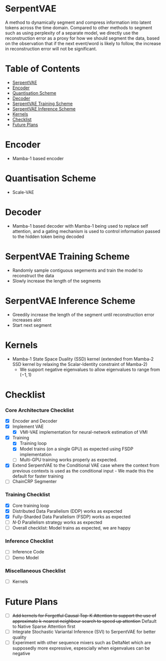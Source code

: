 # SerpentVAE
A method to dynamically segment and compress information into latent tokens across the time domain. Compared to other methods to segment such as using perplexity of a separate model, we directly use the reconstruction error as a proxy for how we should segment the data, based on the observation that if the next event/word is likely to follow, the increase in reconstruction error will not be significant.

# Table of Contents
- [SerpentVAE](#serpentvae)
- [Encoder](#encoder)
- [Quantisation Scheme](#quantisation-scheme)
- [Decoder](#decoder)
- [SerpentVAE Training Scheme](#serpentvae-training-scheme)
- [SerpentVAE Inference Scheme](#serpentvae-inference-scheme)
- [Kernels](#kernels)
- [Checklist](#checklist)
- [Future Plans](#future-plans)

# Encoder
- Mamba-1 based encoder

# Quantisation Scheme
- Scale-VAE

# Decoder
- Mamba-1 based decoder with Mamba-1 being used to replace self attention, and a gating mechanism is used to control information passed to the hidden token being decoded

# SerpentVAE Training Scheme
- Randomly sample contiguous segements and train the model to reconstruct the data
- Slowly increase the length of the segments

# SerpentVAE Inference Scheme
- Greedily increase the length of the segment until reconstruction error increases alot
- Start next segment

# Kernels
- Mamba-1 State Space Duality (SSD) kernel (extended from Mamba-2 SSD kernel by relaxing the Scalar-Identity constraint of Mamba-2)
  - We support negative eigenvalues to allow eigenvalues to range from $(-1, 1)$
 
# Checklist

### Core Architecture Checklist
- [x] Encoder and Decoder
- [x] Implement VAE
  - [x] VMI-VAE implementation for neural-network estimation of VMI
- [x] Training 
  - [x] Training loop
  - [x] Model trains (on a single GPU) as expected using FSDP implementation
  - [ ] Multi-GPU training works properly as expected. 
- [x] Extend SerpentVAE to the Conditional VAE case where the context from previous contexts is used as the conditional input - We made this the default for faster training
- [ ] ChainCRP Segmenter

### Training Checklist 
- [x] Core training loop 
- [x] Distributed Data Parallelism (DDP) works as expected
- [x] Fully-Sharded Data Parallelism (FSDP) works as expected
- [ ] $N$-D Parallelism strategy works as expected
- [ ] Overall checklist: Model trains as expected, we are happy

### Inference Checklist
- [ ] Inference Code
- [ ] Demo Model

### Miscellaneous Checklist
- [ ] Kernels

# Future Plans
- [ ] ~~Add kernels for Forgetful Causal Top-K Attention to support the use of approximate k-nearest neighbour search to speed up attention~~ Default to Native Sparse Attention first
- [ ] Integrate Stochastic Variantal Inference (SVI) to SerpentVAE for better quality
- [ ] Experiment with other sequence mixers such as DeltaNet which are supposedly more expressive, espescially when eigenvalues can be negative